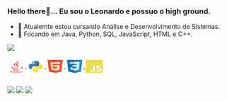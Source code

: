 ### Hello there👋... Eu sou o Leonardo e possuo o high ground.

- 🔭 Atualemte estou cursando Análise e Desenvolvimento de Sistemas.
- 👯 Focando em Java, Python, SQL, JavaScript, HTML e C++.

<div> 
  <a href="https://github.com/leoomulzze">
  <img height="180em" src="https://github-readme-stats.vercel.app/api?username=leoomulzze&show_icons=true&theme=dracula#gh-dark-mode-only"/>
</div>

<div style="display: inline_block"><br> 
  <img align="center" alt="Rafa-Jv" height="30" width="40" src="https://raw.githubusercontent.com/devicons/devicon/master/icons/java/java-plain.svg">
  <img align="center" alt="Rafa-Py" height="30" width="40" src="https://raw.githubusercontent.com/devicons/devicon/master/icons/python/python-original.svg">
  <img align="center" alt="Rafa-HTML" height="30" width="40" src="https://raw.githubusercontent.com/devicons/devicon/master/icons/html5/html5-original.svg">
  <img align="center" alt="Rafa-CSS" height="30" width="40" src="https://raw.githubusercontent.com/devicons/devicon/master/icons/css3/css3-original.svg">
  <img align="center" alt="Rafa-Js" height="30" width="40" src="https://raw.githubusercontent.com/devicons/devicon/master/icons/javascript/javascript-plain.svg">
</div>  

##
 
<div> 
  <a href="https://www.instagram.com/_negoleo_" target="_blank"><img src="https://img.shields.io/badge/-Instagram-%23E4405F?style=for-the-badge&logo=instagram&logoColor=white" target="_blank"></a>
  <a href = "mailto:leorabinho@gmail.com"><img src="https://img.shields.io/badge/-Gmail-%23333?style=for-the-badge&logo=gmail&logoColor=white" target="_blank"></a>
  <a href="https://www.linkedin.com/in/leonardo-g-cruz-3b9a202a1" target="_blank"><img src="https://img.shields.io/badge/-LinkedIn-%230077B5?style=for-the-badge&logo=linkedin&logoColor=white" target="_blank"></a> 
</div>


 
